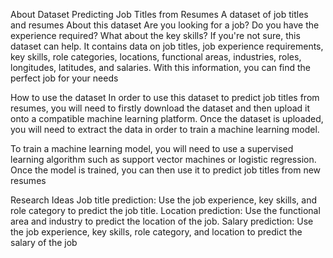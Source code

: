 
About Dataset
Predicting Job Titles from Resumes
A dataset of job titles and resumes
About this dataset
Are you looking for a job? Do you have the experience required? What about the key skills? If you're not sure, this dataset can help. It contains data on job titles, job experience requirements, key skills, role categories, locations, functional areas, industries, roles, longitudes, latitudes, and salaries. With this information, you can find the perfect job for your needs

How to use the dataset
In order to use this dataset to predict job titles from resumes, you will need to firstly download the dataset and then upload it onto a compatible machine learning platform. Once the dataset is uploaded, you will need to extract the data in order to train a machine learning model.

To train a machine learning model, you will need to use a supervised learning algorithm such as support vector machines or logistic regression. Once the model is trained, you can then use it to predict job titles from new resumes

Research Ideas
Job title prediction: Use the job experience, key skills, and role category to predict the job title.
Location prediction: Use the functional area and industry to predict the location of the job.
Salary prediction: Use the job experience, key skills, role category, and location to predict the salary of the job

